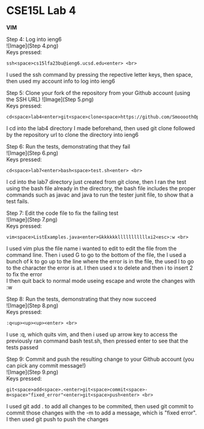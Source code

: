# CSE15L Lab 4

**VIM** <br>

Step 4: Log into ieng6 <br>
![Image](Step 4.png) <br>
Keys pressed: <br>
```
ssh<space>cs15lfa23bu@ieng6.ucsd.edu<enter> <br>
```
I used the ssh command by pressing the repective letter keys, then space, then used my account info to log into ieng6 <br>

Step 5: Clone your fork of the repository from your Github account (using the SSH URL)
![Image](Step 5.png) <br>
Keys pressed: <br>
```
cd<space>lab4<enter>git<space>clone<space>https://github.com/SmoooothOperator/lab7.git<enter>
```
I cd into the lab4 directory I made beforehand, then used git clone followed by the repository url to clone the directory into ieng6 <br>

Step 6: Run the tests, demonstrating that they fail <br>
![Image](Step 6.png) <br>
Keys pressed: <br>
```
cd<space>lab7<enter>bash<space>test.sh<enter> <br>
```
I cd into the lab7 directory just created from git clone, then I ran the test using the bash file already in the directory, the bash file includes the proper commands such as javac and java to run the tester junit file, to show that a test fails.

Step 7: Edit the code file to fix the failing test <br>
![Image](Step 7.png) <br>
Keys pressed: <br>
```
vim<space>ListExamples.java<enter>Gkkkkkklllllllllllxi2<esc>:w <br>
```
I used vim plus the file name i wanted to edit to edit the file from the command line. Then i used G to go to the bottom of the file, the I used a bunch of k to go up to the line where the error is in the file, the used l to go to the character the error is at. I then used x to delete and then i to insert 2 to fix the error <br>
I then quit back to normal mode useing escape and wrote the changes with :w <br>

Step 8: Run the tests, demonstrating that they now succeed <br>
![Image](Step 8.png) <br>
Keys pressed: <br>
```
:q<up><up><up><enter> <br>
```
I use :q, which quits vim, and then i used up arrow key to access the previously ran command bash test.sh, then pressed enter to see that the tests passed <br>

Step 9: Commit and push the resulting change to your Github account (you can pick any commit message!) <br>
![Image](Step 9.png) <br>
Keys pressed: <br>
```
git<space>add<space>.<enter>git<space>commit<space>-m<space>"fixed_error"<enter>git<space>push<enter> <br>
```
I used git add . to add all changes to be commited, then used git commit to commit those changes with the -m to add a message, which is "fixed error". I then used git push to push the changes <br>

